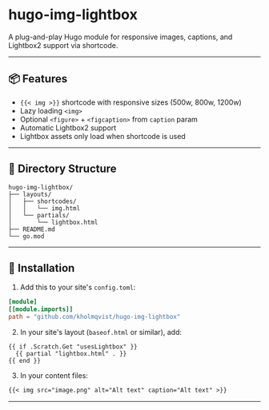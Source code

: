 # hugo-img-lightbox

A plug-and-play Hugo module for responsive images, captions, and Lightbox2 support via shortcode.

---

## 📦 Features

- `{{< img >}}` shortcode with responsive sizes (500w, 800w, 1200w)
- Lazy loading `<img>`
- Optional `<figure>` + `<figcaption>` from `caption` param
- Automatic Lightbox2 support
- Lightbox assets only load when shortcode is used

---

## 📁 Directory Structure

```
hugo-img-lightbox/
├── layouts/
│   ├── shortcodes/
│   │   └── img.html
│   └── partials/
│       └── lightbox.html
├── README.md
└── go.mod
```

---

## 🚀 Installation

1. Add this to your site's `config.toml`:

```toml
[module]
[[module.imports]]
path = "github.com/kholmqvist/hugo-img-lightbox"
```

2. In your site's layout (`baseof.html` or similar), add:

```go-html
{{ if .Scratch.Get "usesLightbox" }}
  {{ partial "lightbox.html" . }}
{{ end }}
```

3. In your content files:

```markdown
{{< img src="image.png" alt="Alt text" caption="Alt text" >}}
```

---
